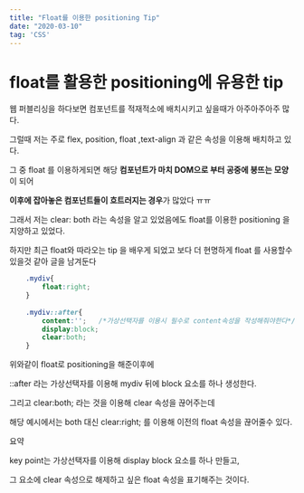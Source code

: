 ```yaml
---
title: "Float를 이용한 positioning Tip"
date: "2020-03-10"
tag: 'CSS'
---
```


# float를 활용한 positioning에 유용한 tip

웹 퍼블리싱을 하다보면 컴포넌트를 적재적소에 배치시키고 싶을때가 아주아주아주 많다.

그럴때 저는 주로 flex, position, float ,text-align 과 같은 속성을 이용해 배치하고 있다.

그 중 float 를 이용하게되면 해당 **컴포넌트가 마치 DOM으로 부터 공중에 붕뜨는 모양**이 되어

**이후에 잡아놓은 컴포넌트들이 흐트러지는 경우**가 많았다 ㅠㅠ

그래서 저는 clear: both 라는 속성을 알고 있었음에도 float를 이용한 positioning 을 지양하고 있었다.

하지만 최근 float와 따라오는 tip 을 배우게 되었고 보다 더 현명하게 float 를 사용할수 있을것 같아 글을 남겨둔다
```CSS
    .mydiv{
    	float:right;
    }
    
    .mydiv::after{
    	content:'';   /*가상선택자를 이용시 필수로 content속성을 작성해줘야한다*/
    	display:block;
    	clear:both;
    }
```
위와같이 float로 positioning을 해준이후에 

::after 라는 가상선택자를 이용해 mydiv 뒤에 block 요소를 하나 생성한다.

그리고 clear:both; 라는 것을 이용해 clear 속성을 끊어주는데

해당 예시에서는 both 대신 clear:right; 를 이용해 이전의 float 속성을 끊어줄수 있다.

요약

key point는 가상선택자를 이용해 display block 요소를 하나 만들고,

그 요소에 clear 속성으로 해제하고 싶은 float 속성을 표기해주는 것이다.